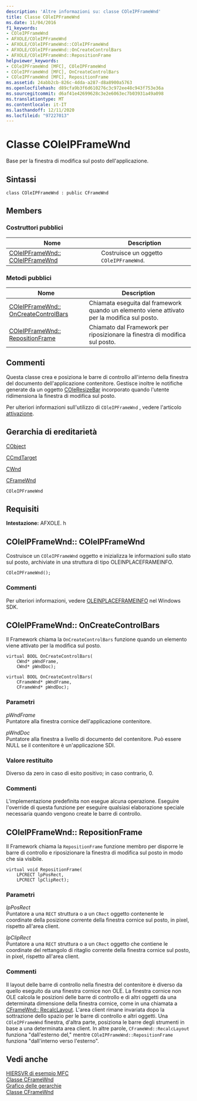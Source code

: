 ```yaml
---
description: 'Altre informazioni su: classe COleIPFrameWnd'
title: Classe COleIPFrameWnd
ms.date: 11/04/2016
f1_keywords:
- COleIPFrameWnd
- AFXOLE/COleIPFrameWnd
- AFXOLE/COleIPFrameWnd::COleIPFrameWnd
- AFXOLE/COleIPFrameWnd::OnCreateControlBars
- AFXOLE/COleIPFrameWnd::RepositionFrame
helpviewer_keywords:
- COleIPFrameWnd [MFC], COleIPFrameWnd
- COleIPFrameWnd [MFC], OnCreateControlBars
- COleIPFrameWnd [MFC], RepositionFrame
ms.assetid: 24abb2cb-826c-4dda-a287-d8a8900a5763
ms.openlocfilehash: d89cfa9b3f6d610276c3c972ee48c943f753e36a
ms.sourcegitcommit: d6af41e42699628c3e2e6063ec7b03931a49a098
ms.translationtype: MT
ms.contentlocale: it-IT
ms.lasthandoff: 12/11/2020
ms.locfileid: "97227013"
---
```

# <a name="coleipframewnd-class"></a>Classe COleIPFrameWnd

Base per la finestra di modifica sul posto dell'applicazione.

## <a name="syntax"></a>Sintassi

```
class COleIPFrameWnd : public CFrameWnd
```

## <a name="members"></a>Members

### <a name="public-constructors"></a>Costruttori pubblici

|Nome|Description|
|----------|-----------------|
|[COleIPFrameWnd:: COleIPFrameWnd](#coleipframewnd)|Costruisce un oggetto `COleIPFrameWnd`.|

### <a name="public-methods"></a>Metodi pubblici

|Nome|Description|
|----------|-----------------|
|[COleIPFrameWnd:: OnCreateControlBars](#oncreatecontrolbars)|Chiamata eseguita dal framework quando un elemento viene attivato per la modifica sul posto.|
|[COleIPFrameWnd:: RepositionFrame](#repositionframe)|Chiamato dal Framework per riposizionare la finestra di modifica sul posto.|

## <a name="remarks"></a>Commenti

Questa classe crea e posiziona le barre di controllo all'interno della finestra del documento dell'applicazione contenitore. Gestisce inoltre le notifiche generate da un oggetto [COleResizeBar](../../mfc/reference/coleresizebar-class.md) incorporato quando l'utente ridimensiona la finestra di modifica sul posto.

Per ulteriori informazioni sull'utilizzo di `COleIPFrameWnd` , vedere l'articolo [attivazione](../../mfc/activation-cpp.md).

## <a name="inheritance-hierarchy"></a>Gerarchia di ereditarietà

[CObject](../../mfc/reference/cobject-class.md)

[CCmdTarget](../../mfc/reference/ccmdtarget-class.md)

[CWnd](../../mfc/reference/cwnd-class.md)

[CFrameWnd](../../mfc/reference/cframewnd-class.md)

`COleIPFrameWnd`

## <a name="requirements"></a>Requisiti

**Intestazione:** AFXOLE. h

## <a name="coleipframewndcoleipframewnd"></a><a name="coleipframewnd"></a> COleIPFrameWnd:: COleIPFrameWnd

Costruisce un `COleIPFrameWnd` oggetto e inizializza le informazioni sullo stato sul posto, archiviate in una struttura di tipo OLEINPLACEFRAMEINFO.

```
COleIPFrameWnd();
```

### <a name="remarks"></a>Commenti

Per ulteriori informazioni, vedere [OLEINPLACEFRAMEINFO](/windows/win32/api/oleidl/ns-oleidl-oleinplaceframeinfo) nel Windows SDK.

## <a name="coleipframewndoncreatecontrolbars"></a><a name="oncreatecontrolbars"></a> COleIPFrameWnd:: OnCreateControlBars

Il Framework chiama la `OnCreateControlBars` funzione quando un elemento viene attivato per la modifica sul posto.

```
virtual BOOL OnCreateControlBars(
    CWnd* pWndFrame,
    CWnd* pWndDoc);

virtual BOOL OnCreateControlBars(
    CFrameWnd* pWndFrame,
    CFrameWnd* pWndDoc);
```

### <a name="parameters"></a>Parametri

*pWndFrame*<br/>
Puntatore alla finestra cornice dell'applicazione contenitore.

*pWndDoc*<br/>
Puntatore alla finestra a livello di documento del contenitore. Può essere NULL se il contenitore è un'applicazione SDI.

### <a name="return-value"></a>Valore restituito

Diverso da zero in caso di esito positivo; in caso contrario, 0.

### <a name="remarks"></a>Commenti

L'implementazione predefinita non esegue alcuna operazione. Eseguire l'override di questa funzione per eseguire qualsiasi elaborazione speciale necessaria quando vengono create le barre di controllo.

## <a name="coleipframewndrepositionframe"></a><a name="repositionframe"></a> COleIPFrameWnd:: RepositionFrame

Il Framework chiama la `RepositionFrame` funzione membro per disporre le barre di controllo e riposizionare la finestra di modifica sul posto in modo che sia visibile.

```
virtual void RepositionFrame(
    LPCRECT lpPosRect,
    LPCRECT lpClipRect);
```

### <a name="parameters"></a>Parametri

*lpPosRect*<br/>
Puntatore a una `RECT` struttura o a un `CRect` oggetto contenente le coordinate della posizione corrente della finestra cornice sul posto, in pixel, rispetto all'area client.

*lpClipRect*<br/>
Puntatore a una `RECT` struttura o a un `CRect` oggetto che contiene le coordinate del rettangolo di ritaglio corrente della finestra cornice sul posto, in pixel, rispetto all'area client.

### <a name="remarks"></a>Commenti

Il layout delle barre di controllo nella finestra del contenitore è diverso da quello eseguito da una finestra cornice non OLE. La finestra cornice non OLE calcola le posizioni delle barre di controllo e di altri oggetti da una determinata dimensione della finestra cornice, come in una chiamata a [CFrameWnd:: RecalcLayout](../../mfc/reference/cframewnd-class.md#recalclayout). L'area client rimane invariata dopo la sottrazione dello spazio per le barre di controllo e altri oggetti. Una `COleIPFrameWnd` finestra, d'altra parte, posiziona le barre degli strumenti in base a una determinata area client. In altre parole, `CFrameWnd::RecalcLayout` funziona "dall'esterno del," mentre `COleIPFrameWnd::RepositionFrame` funziona "dall'interno verso l'esterno".

## <a name="see-also"></a>Vedi anche

[HIERSVR di esempio MFC](../../overview/visual-cpp-samples.md)<br/>
[Classe CFrameWnd](../../mfc/reference/cframewnd-class.md)<br/>
[Grafico delle gerarchie](../../mfc/hierarchy-chart.md)<br/>
[Classe CFrameWnd](../../mfc/reference/cframewnd-class.md)
